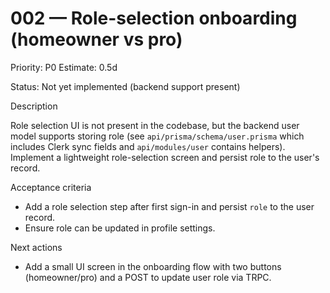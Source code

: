 # 002 — Role-selection onboarding (homeowner vs pro)

Priority: P0
Estimate: 0.5d

Status: Not yet implemented (backend support present)

Description

Role selection UI is not present in the codebase, but the backend user model supports storing role (see `api/prisma/schema/user.prisma` which includes Clerk sync fields and `api/modules/user` contains helpers). Implement a lightweight role-selection screen and persist role to the user's record.

Acceptance criteria

- Add a role selection step after first sign-in and persist `role` to the user record.
- Ensure role can be updated in profile settings.

Next actions

- Add a small UI screen in the onboarding flow with two buttons (homeowner/pro) and a POST to update user role via TRPC.
